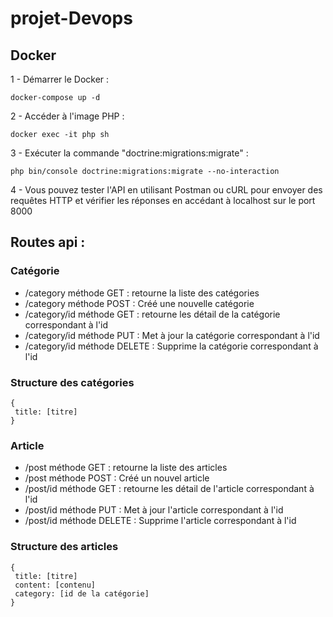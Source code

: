 # projet-Devops



 ## Docker 
 
 1 - Démarrer le Docker : 
 ```
 docker-compose up -d
 ```

 2 - Accéder à l'image PHP : 
 ```
 docker exec -it php sh
 ```
 
 3 - Exécuter la commande "doctrine:migrations:migrate" : 
 ```
 php bin/console doctrine:migrations:migrate --no-interaction
 ```

 4 - Vous pouvez tester l'API en utilisant Postman ou cURL pour envoyer des requêtes HTTP et vérifier les réponses en accédant à localhost sur le port 8000
## Routes api :


### Catégorie
 - /category méthode GET : retourne la liste des catégories
 - /category méthode POST : Créé une nouvelle catégorie
 - /category/id méthode GET : retourne les détail de la catégorie correspondant à l'id
 - /category/id méthode PUT : Met à jour la catégorie correspondant à l'id
 - /category/id méthode DELETE : Supprime la catégorie correspondant à l'id
 
 ### Structure des catégories
 ```
 {
  title: [titre]
 }
 ```


### Article
 - /post méthode GET : retourne la liste des articles
 - /post méthode POST : Créé un nouvel article
 - /post/id méthode GET : retourne les détail de l'article correspondant à l'id
 - /post/id méthode PUT : Met à jour l'article correspondant à l'id
 - /post/id méthode DELETE : Supprime l'article correspondant à l'id
 
  ### Structure des articles
 ```
 {
  title: [titre]
  content: [contenu]
  category: [id de la catégorie]
 }
 ```
 
